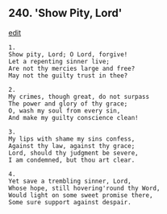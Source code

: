 
## 240.  'Show Pity, Lord'
[edit](https://docs.google.com/document/d/1sJ3jsGRT0ysn70FyCC1RQJk5AeBmtj7N/edit?mode=html)




    1.
    Show pity, Lord; O Lord, forgive! 
    Let a repenting sinner live; 
    Are not thy mercies large and free? 
    May not the guilty trust in thee? 

    2.
    My crimes, though great, do not surpass 
    The power and glory of thy grace; 
    O, wash my soul from every sin, 
    And make my guilty conscience clean! 

    3.
    My lips with shame my sins confess, 
    Against thy law, against thy grace; 
    Lord, should thy judgment be severe, 
    I am condemned, but thou art clear. 

    4.
    Yet save a trembling sinner, Lord, 
    Whose hope, still hovering'round thy Word, 
    Would light on some sweet promise there, 
    Some sure support against despair.
